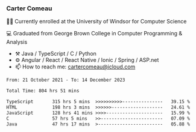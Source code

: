 ### Carter Comeau

🙋‍♂️ Currently enrolled at the University of Windsor for Computer Science

💻 Graduated from George Brown College in Computer Programming & Analysis

- ⚒️ Java / TypeScript / C / Python
- ⚙️ Angular / React / React Native / Ionic / Spring / ASP.net
- 📫 How to reach me: cartercomeau@icloud.com

<!--START_SECTION:waka-->

```txt
From: 21 October 2021 - To: 14 December 2023

Total Time: 804 hrs 51 mins

TypeScript       315 hrs 5 mins  >>>>>>>>>>---------------   39.15 %
HTML             198 hrs 3 mins  >>>>>>-------------------   24.61 %
JavaScript       128 hrs 41 mins >>>>---------------------   15.99 %
C                57 hrs 5 mins   >>-----------------------   07.09 %
Java             47 hrs 17 mins  >------------------------   05.88 %
```

<!--END_SECTION:waka-->
